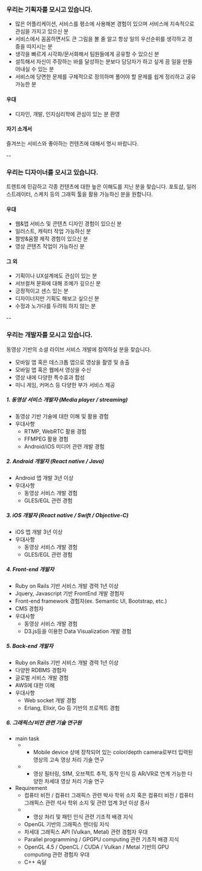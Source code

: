 ### 우리는 기획자를 모시고 있습니다.
- 많은 어플리케이션, 서비스를 평소에 사용해본 경험이 있으며 서비스에 지속적으로 관심을 가지고 있으신 분
- 서비스에서 꼼꼼하면서도 큰 그림을 볼 줄 알고 항상 일의 우선순위를 생각하고 경중을 따지시는 분
- 생각을 빠르게 시각화/문서화해서 팀원들에게 공유할 수 있으신 분
- 설득해서 자신이 주장하는 바를 달성하는 분보다 담당자가 하고 싶게 끔 일을 만들어내실 수 있는 분
- 서비스에 당면한 문제를 구체적으로 정의하며 풀어야 할 문제를 쉽게 정리하고 공유 가능한 분

#### 우대
- 디자인, 개발, 인지심리학에 관심이 있는 분 환영

#### 자기 소개서
즐겨쓰는 서비스와 좋아하는 컨텐츠에 대해서 명시 바랍니다.

--

### 우리는 디자이너를 모시고 있습니다.

트렌트에 민감하고 각종 컨텐츠에 대한 높은 이해도를 지닌 분을 찾습니다.
포토샵, 일러스트레이터, 스케치 등의 그래픽 툴을 활용 가능하신 분을 원합니다.

#### 우대

- 웹&앱 서비스 및 콘텐츠 디자인 경험이 있으신 분
- 일러스트, 캐릭터 작업 가능하신 분
- 짤방&움짤 제작 경험이 있으신 분
- 영상 콘텐츠 작업이 가능하신 분

#### 그 외

- 기획이나 UX설계에도 관심이 있는 분
- 서브컬쳐 문화에 대해 조예가 깊으신 분
- 긍정적이고 센스 있는 분
- 디자이너지만 기획도 해보고 싶으신 분
- 수정과 노가다를 두려워 하지 않는 분

--

### 우리는 개발자를 모시고 있습니다.
동영상 기반의 소셜 라이브 서비스 개발에 참여하실 분을 찾습니다.
* 모바일 앱 혹은 데스크톱 앱으로 영상을 촬영 및 송출
* 모바일 앱 혹은 웹에서 영상을 수신
* 영상 내에 다양한 특수효과 합성
* 미니 게임, 커머스 등 다양한 부가 서비스 제공

##### 1. 동영상 서비스 개발자 (Media player / streaming)
* 동영상 기반 기술에 대한 이해 및 활용 경험
* 우대사항
    * RTMP, WebRTC 활용 경험
    * FFMPEG 활용 경험
    * Android/iOS 미디어 관련 개발 경험

##### 2. Android 개발자 (React native / Java)
* Android 앱 개발 3년 이상
* 우대사항
    * 동영상 서비스 개발 경험
    * GLES/EGL 관련 경험

##### 3. iOS 개발자 (React native / Swift / Objective-C)
* iOS 앱 개발 3년 이상
* 우대사항
    * 동영상 서비스 개발 경험
    * GLES/EGL 관련 경험

##### 4. Front-end 개발자
* Ruby on Rails 기반 서비스 개발 경력 1년 이상
* Jquery, Javascript 기반 FrontEnd 개발 경험자
* Front-end framework 경험자(ex. Semantic UI, Bootstrap, etc.)
* CMS 경험자
* 우대사항
    * 동영상 서비스 개발 경험
    * D3.js등을 이용한 Data Visualization 개발 경험

##### 5. Back-end 개발자
* Ruby on Rails 기반 서비스 개발 경력 1년 이상
* 다양한 RDBMS 경험자
* 글로벌 서비스 개발 경험
* AWS에 대한 이해
* 우대사항
    * Web socket 개발 경험
    * Erlang, Elixir, Go 등 기반의 프로젝트 경험

##### 6. 그래픽스/비전 관련 기술 연구원
* main task
    * - Mobile device 상에 장착되어 있는 color/depth camera로부터 입력된 영상의 고속 영상 처리 기술 연구
    * - 영상 필터링, SfM, 오브젝트 추적, 동작 인식 등 AR/VR로 연계 가능한 다양한 차세대 영상 처리 기술 연구
* Requirement
    * 컴퓨터 비전 / 컴퓨터 그래픽스 관련 박사 학위 소지 혹은 컴퓨터 비전 / 컴퓨터 그래픽스 관련 석사 학위 소지 및 관련 업계 3년 이상 종사
    * - 영상 처리 및 패턴 인식 관련 기초적 배경 지식
    * OpenGL 기반의 그래픽스 렌더링 지식
    * 차세대 그래픽스 API (Vulkan, Metal) 관련 경험자 우대
    * Parallel programming / GPGPU computing 관련 기초적 배경 지식
    * OpenGL 4.5 / OpenCL / CUDA / Vulkan / Metal 기반의 GPU computing 관련 경험자 우대
    * C++ 숙달